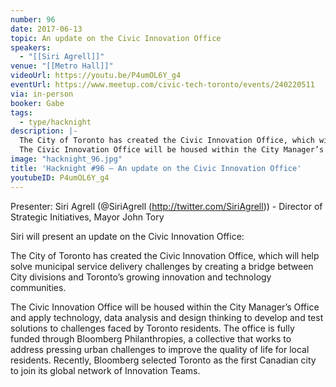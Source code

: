 ```yaml
---
number: 96
date: 2017-06-13
topic: An update on the Civic Innovation Office
speakers:
  - "[[Siri Agrell]]"
venue: "[[Metro Hall]]"
videoUrl: https://youtu.be/P4umOL6Y_g4
eventUrl: https://www.meetup.com/civic-tech-toronto/events/240220511
via: in-person
booker: Gabe
tags:
  - type/hacknight
description: |-
  The City of Toronto has created the Civic Innovation Office, which will help solve municipal service delivery challenges by creating a bridge between City divisions and Toronto’s growing innovation and technology communities.
  The Civic Innovation Office will be housed within the City Manager’s Office and apply technology, data analysis and design thinking to develop and test solutions to challenges faced by Toronto residents. The office is fully funded through Bloomberg Philanthropies, a collective that works to address pressing urban challenges to improve the quality of life for local residents. Recently, Bloomberg selected Toronto as the first Canadian city to join its global network of Innovation Teams.
image: "hacknight_96.jpg"
title: 'Hacknight #96 – An update on the Civic Innovation Office'
youtubeID: P4umOL6Y_g4
---
```


Presenter: Siri Agrell (@SiriAgrell (http://twitter.com/SiriAgrell)) - Director of Strategic Initiatives, Mayor John Tory

Siri will present an update on the Civic Innovation Office:

The City of Toronto has created the Civic Innovation Office, which will help solve municipal service delivery challenges by creating a bridge between City divisions and Toronto’s growing innovation and technology communities.

The Civic Innovation Office will be housed within the City Manager’s Office and apply technology, data analysis and design thinking to develop and test solutions to challenges faced by Toronto residents. The office is fully funded through Bloomberg Philanthropies, a collective that works to address pressing urban challenges to improve the quality of life for local residents. Recently, Bloomberg selected Toronto as the first Canadian city to join its global network of Innovation Teams.
